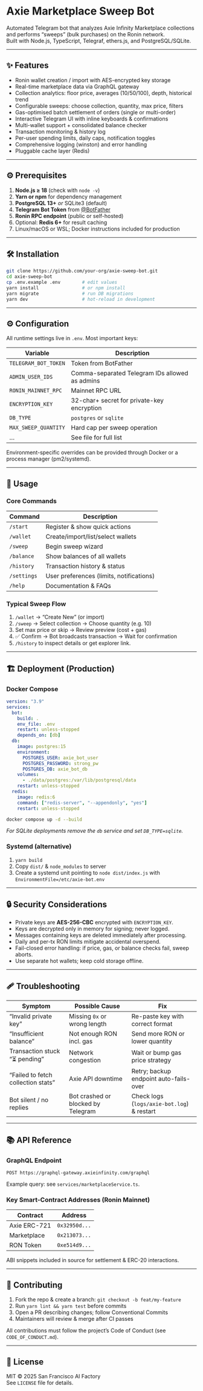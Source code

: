 # Axie Marketplace Sweep Bot

Automated Telegram bot that analyzes Axie Infinity Marketplace collections and performs “sweeps” (bulk purchases) on the Ronin network.  
Built with Node.js, TypeScript, Telegraf, ethers.js, and PostgreSQL/SQLite.

---

## ✨ Features

* Ronin wallet creation / import with AES-encrypted key storage  
* Real-time marketplace data via GraphQL gateway  
* Collection analytics: floor price, averages (10/50/100), depth, historical trend  
* Configurable sweeps: choose collection, quantity, max price, filters  
* Gas-optimised batch settlement of orders (single or multi-order)  
* Interactive Telegram UI with inline keyboards & confirmations  
* Multi-wallet support + consolidated balance checker  
* Transaction monitoring & history log  
* Per-user spending limits, daily caps, notification toggles  
* Comprehensive logging (winston) and error handling  
* Pluggable cache layer (Redis)  

---

## ⚙️ Prerequisites

1. **Node.js ≥ 18** (check with `node -v`)  
2. **Yarn or npm** for dependency management  
3. **PostgreSQL 13+** *or* SQLite3 (default)  
4. **Telegram Bot Token** from [@BotFather](https://t.me/BotFather)  
5. **Ronin RPC endpoint** (public or self-hosted)  
6. Optional: **Redis 6+** for result caching  
7. Linux/macOS or WSL; Docker instructions included for production

---

## 🛠️ Installation

```bash
git clone https://github.com/your-org/axie-sweep-bot.git
cd axie-sweep-bot
cp .env.example .env        # edit values
yarn install                # or npm install
yarn migrate                # run DB migrations
yarn dev                    # hot-reload in development
```

---

## ⚙️ Configuration

All runtime settings live in `.env`.  Most important keys:

| Variable | Description |
|----------|-------------|
| `TELEGRAM_BOT_TOKEN` | Token from BotFather |
| `ADMIN_USER_IDS` | Comma-separated Telegram IDs allowed as admins |
| `RONIN_MAINNET_RPC` | Mainnet RPC URL |
| `ENCRYPTION_KEY` | 32-char+ secret for private-key encryption |
| `DB_TYPE` | `postgres` or `sqlite` |
| `MAX_SWEEP_QUANTITY` | Hard cap per sweep operation |
| … | See file for full list |

Environment-specific overrides can be provided through Docker or a process manager (pm2/systemd).

---

## 🚀 Usage

### Core Commands

| Command | Description |
|---------|-------------|
| `/start` | Register & show quick actions |
| `/wallet` | Create/import/list/select wallets |
| `/sweep` | Begin sweep wizard |
| `/balance` | Show balances of all wallets |
| `/history` | Transaction history & status |
| `/settings` | User preferences (limits, notifications) |
| `/help` | Documentation & FAQs |

### Typical Sweep Flow

1. `/wallet` → “Create New” (or import)  
2. `/sweep` → Select collection → Choose quantity (e.g. 10)  
3. Set max price or skip → Review preview (cost + gas)  
4. ✅ Confirm → Bot broadcasts transaction → Wait for confirmation  
5. `/history` to inspect details or get explorer link.

---

## 🏗️ Deployment (Production)

### Docker Compose

```yaml
version: "3.9"
services:
  bot:
    build: .
    env_file: .env
    restart: unless-stopped
    depends_on: [db]
  db:
    image: postgres:15
    environment:
      POSTGRES_USER: axie_bot_user
      POSTGRES_PASSWORD: strong_pw
      POSTGRES_DB: axie_bot_db
    volumes:
      - ./data/postgres:/var/lib/postgresql/data
    restart: unless-stopped
  redis:
    image: redis:6
    command: ["redis-server", "--appendonly", "yes"]
    restart: unless-stopped
```

```bash
docker compose up -d --build
```

*For SQLite deployments remove the `db` service and set `DB_TYPE=sqlite`.*

### Systemd (alternative)

1. `yarn build`  
2. Copy `dist/` & `node_modules` to server  
3. Create a systemd unit pointing to `node dist/index.js` with `EnvironmentFile=/etc/axie-bot.env`  

---

## 🔒 Security Considerations

* Private keys are **AES-256-CBC** encrypted with `ENCRYPTION_KEY`.  
* Keys are decrypted only in memory for signing; never logged.  
* Messages containing keys are deleted immediately after processing.  
* Daily and per-tx RON limits mitigate accidental overspend.  
* Fail-closed error handling: if price, gas, or balance checks fail, sweep aborts.  
* Use separate hot wallets; keep cold storage offline.

---

## 🩹 Troubleshooting

| Symptom | Possible Cause | Fix |
|---------|----------------|-----|
| “Invalid private key” | Missing `0x` or wrong length | Re-paste key with correct format |
| “Insufficient balance” | Not enough RON incl. gas | Send more RON or lower quantity |
| Transaction stuck “⏳ pending” | Network congestion | Wait or bump gas price strategy |
| “Failed to fetch collection stats” | Axie API downtime | Retry; backup endpoint auto-fails-over |
| Bot silent / no replies | Bot crashed or blocked by Telegram | Check logs (`logs/axie-bot.log`) & restart |

---

## 📚 API Reference

### GraphQL Endpoint

`POST https://graphql-gateway.axieinfinity.com/graphql`

Example query: see `services/marketplaceService.ts`.

### Key Smart-Contract Addresses (Ronin Mainnet)

| Contract | Address |
|----------|---------|
| Axie ERC-721 | `0x32950d...` |
| Marketplace | `0x213073...` |
| RON Token | `0xe514d9...` |

ABI snippets included in source for settlement & ERC-20 interactions.

---

## 🤝 Contributing

1. Fork the repo & create a branch: `git checkout -b feat/my-feature`  
2. Run `yarn lint && yarn test` before commits  
3. Open a PR describing changes; follow Conventional Commits  
4. Maintainers will review & merge after CI passes

All contributions must follow the project’s Code of Conduct (see `CODE_OF_CONDUCT.md`).

---

## 📝 License

MIT © 2025 San Francisco AI Factory  
See `LICENSE` file for details.

